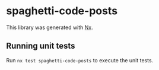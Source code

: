 # spaghetti-code-posts

This library was generated with [Nx](https://nx.dev).

## Running unit tests

Run `nx test spaghetti-code-posts` to execute the unit tests.
